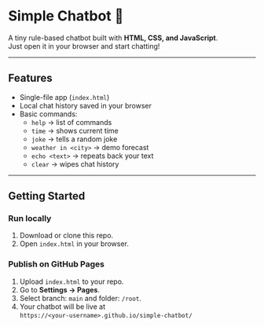 # Simple Chatbot 🤖

A tiny rule-based chatbot built with **HTML, CSS, and JavaScript**.  
Just open it in your browser and start chatting!

---

## Features
- Single-file app (`index.html`)
- Local chat history saved in your browser
- Basic commands:
  - `help` → list of commands
  - `time` → shows current time
  - `joke` → tells a random joke
  - `weather in <city>` → demo forecast
  - `echo <text>` → repeats back your text
  - `clear` → wipes chat history

---

## Getting Started

### Run locally
1. Download or clone this repo.
2. Open `index.html` in your browser.

### Publish on GitHub Pages
1. Upload `index.html` to your repo.
2. Go to **Settings → Pages**.
3. Select branch: `main` and folder: `/root`.
4. Your chatbot will be live at  
   `https://<your-username>.github.io/simple-chatbot/`



